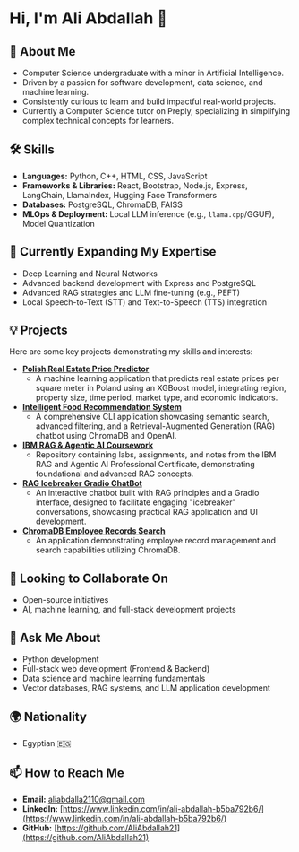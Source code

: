 # Hi, I'm Ali Abdallah 👋

## 🚀 About Me
* Computer Science undergraduate with a minor in Artificial Intelligence.
* Driven by a passion for software development, data science, and machine learning.
* Consistently curious to learn and build impactful real-world projects.
* Currently a Computer Science tutor on Preply, specializing in simplifying complex technical concepts for learners.

## 🛠 Skills

* **Languages:** Python, C++, HTML, CSS, JavaScript
* **Frameworks & Libraries:** React, Bootstrap, Node.js, Express, LangChain, LlamaIndex, Hugging Face Transformers
* **Databases:** PostgreSQL, ChromaDB, FAISS
* **MLOps & Deployment:** Local LLM inference (e.g., `llama.cpp`/GGUF), Model Quantization

## 🌱 Currently Expanding My Expertise

* Deep Learning and Neural Networks
* Advanced backend development with Express and PostgreSQL
* Advanced RAG strategies and LLM fine-tuning (e.g., PEFT)
* Local Speech-to-Text (STT) and Text-to-Speech (TTS) integration

## 💡 Projects

Here are some key projects demonstrating my skills and interests:

* **[Polish Real Estate Price Predictor](https://github.com/AliAbdallah21/Polish-Real-Estate-Predictor)**
    * A machine learning application that predicts real estate prices per square meter in Poland using an XGBoost model, integrating region, property size, time period, market type, and economic indicators.
* **[Intelligent Food Recommendation System](https://github.com/AliAbdallah21/Food-Recommendation-System)**
    * A comprehensive CLI application showcasing semantic search, advanced filtering, and a Retrieval-Augmented Generation (RAG) chatbot using ChromaDB and OpenAI.
* **[IBM RAG & Agentic AI Coursework](https://github.com/AliAbdallah21/IBM-RAG-Agentic-AI-Coursework)**
    * Repository containing labs, assignments, and notes from the IBM RAG and Agentic AI Professional Certificate, demonstrating foundational and advanced RAG concepts.
* **[RAG Icebreaker Gradio ChatBot](https://github.com/AliAbdallah21/RAG-Icebreaker-Gradio-ChatBot)**
    * An interactive chatbot built with RAG principles and a Gradio interface, designed to facilitate engaging "icebreaker" conversations, showcasing practical RAG application and UI development.
* **[ChromaDB Employee Records Search](https://github.AliAbdallah21/ChromaDB-Employee-Records-Search)**
    * An application demonstrating employee record management and search capabilities utilizing ChromaDB.

## 🤝 Looking to Collaborate On

* Open-source initiatives
* AI, machine learning, and full-stack development projects

## 💬 Ask Me About

* Python development
* Full-stack web development (Frontend & Backend)
* Data science and machine learning fundamentals
* Vector databases, RAG systems, and LLM application development

## 🌍 Nationality
* Egyptian 🇪🇬

## 📫 How to Reach Me

* **Email:** [aliabdalla2110@gmail.com](mailto:aliabdalla2110@gmail.com)
* **LinkedIn:** [https://www.linkedin.com/in/ali-abdallah-b5ba792b6/](https://www.linkedin.com/in/ali-abdallah-b5ba792b6/)
* **GitHub:** [https://github.com/AliAbdallah21](https://github.com/AliAbdallah21)
